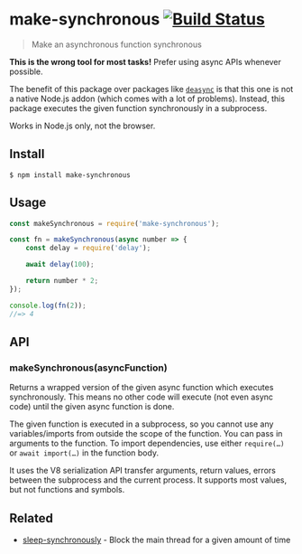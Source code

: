 # make-synchronous [![Build Status](https://travis-ci.com/sindresorhus/make-synchronous.svg?branch=master)](https://travis-ci.com/github/sindresorhus/make-synchronous)

> Make an asynchronous function synchronous

**This is the wrong tool for most tasks!** Prefer using async APIs whenever possible.

The benefit of this package over packages like [`deasync`](https://github.com/abbr/deasync) is that this one is not a native Node.js addon (which comes with a lot of problems). Instead, this package executes the given function synchronously in a subprocess.

Works in Node.js only, not the browser.

## Install

```
$ npm install make-synchronous
```

## Usage

```js
const makeSynchronous = require('make-synchronous');

const fn = makeSynchronous(async number => {
	const delay = require('delay');

	await delay(100);

	return number * 2;
});

console.log(fn(2));
//=> 4
```

## API

### makeSynchronous(asyncFunction)

Returns a wrapped version of the given async function which executes synchronously. This means no other code will execute (not even async code) until the given async function is done.

The given function is executed in a subprocess, so you cannot use any variables/imports from outside the scope of the function. You can pass in arguments to the function. To import dependencies, use either `require(…)` or `await import(…)` in the function body.

It uses the V8 serialization API transfer arguments, return values, errors between the subprocess and the current process. It supports most values, but not functions and symbols.

## Related

- [sleep-synchronously](https://github.com/sindresorhus/sleep-synchronously) - Block the main thread for a given amount of time
